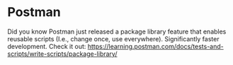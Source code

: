 # Postman

Did you know Postman just released a package library feature that enables reusable scripts (I.e., change once, use everywhere). Significantly faster development. Check it out: 
https://learning.postman.com/docs/tests-and-scripts/write-scripts/package-library/